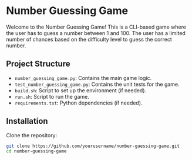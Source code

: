 # Number Guessing Game

Welcome to the Number Guessing Game! This is a CLI-based game where the user has to guess a number between 1 and 100. The user has a limited number of chances based on the difficulty level to guess the correct number.

## Project Structure

- `number_guessing_game.py`: Contains the main game logic.
- `test_number_guessing_game.py`: Contains the unit tests for the game.
- `build.sh`: Script to set up the environment (if needed).
- `run.sh`: Script to run the game.
- `requirements.txt`: Python dependencies (if needed).

## Installation

Clone the repository:

```bash
git clone https://github.com/yourusername/number-guessing-game.git
cd number-guessing-game
